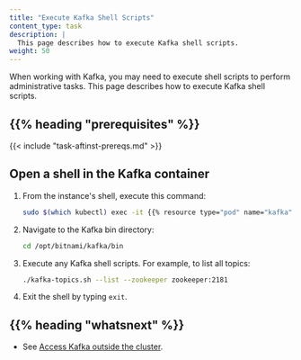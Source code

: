 ```yaml
---
title: "Execute Kafka Shell Scripts"
content_type: task
description: |
  This page describes how to execute Kafka shell scripts.
weight: 50
---
```


<!-- overview -->

When working with Kafka, you may need to execute shell scripts to perform
administrative tasks. This page describes how to execute Kafka shell scripts.

## {{% heading "prerequisites" %}}

{{< include "task-aftinst-prereqs.md" >}}

<!-- steps -->

## Open a shell in the Kafka container

1. From the instance's shell, execute this command:

   <!-- tested in e2e #1343 -->
   ```bash
   sudo $(which kubectl) exec -it {{% resource type="pod" name="kafka" %}} -n united-manufacturing-hub --kubeconfig /etc/rancher/k3s/k3s.yaml -- /bin/sh
   ```

2. Navigate to the Kafka bin directory:

   ```bash
   cd /opt/bitnami/kafka/bin
   ```

3. Execute any Kafka shell scripts. For example, to list all topics:

   ```bash
   ./kafka-topics.sh --list --zookeeper zookeeper:2181
   ```

4. Exit the shell by typing `exit`.

## {{% heading "whatsnext" %}}

- See [Access Kafka outside the cluster](/docs/production-guide/administration/access-kafka-outside-cluster/).
